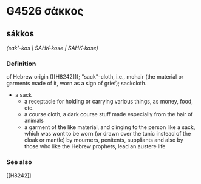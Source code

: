 # G4526 σάκκος

## sákkos

_(sak'-kos | SAHK-kose | SAHK-kose)_

### Definition

of Hebrew origin ([[H8242]]); "sack"-cloth, i.e., mohair (the material or garments made of it, worn as a sign of grief); sackcloth.

- a sack
  - a receptacle for holding or carrying various things, as money, food, etc.
  - a course cloth, a dark course stuff made especially from the hair of animals
  - a garment of the like material, and clinging to the person like a sack, which was wont to be worn (or drawn over the tunic instead of the cloak or mantle) by mourners, penitents, suppliants and also by those who like the Hebrew prophets, lead an austere life

### See also

[[H8242]]

